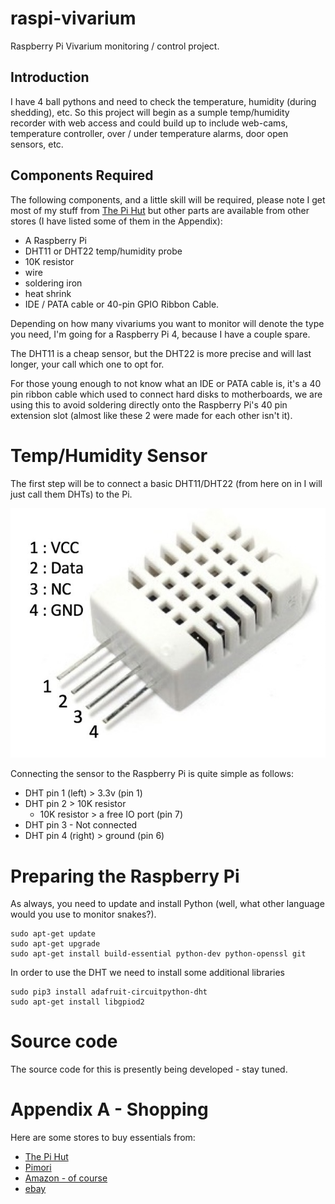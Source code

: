 # raspi-vivarium
Raspberry Pi Vivarium monitoring / control project.

## Introduction
I have 4 ball pythons and need to check the temperature, humidity (during shedding), etc.  So this project will begin as a sumple temp/humidity recorder with web access and could build up to include web-cams, temperature controller, over / under temperature alarms, door open sensors, etc.

## Components Required
The following components, and a little skill will be required, please note I get most of my stuff from [The Pi Hut](https://thepihut.com/collections/raspberry-pi-store) but other parts are available from other stores (I have listed some of them in the Appendix):
- A Raspberry Pi 
- DHT11 or DHT22 temp/humidity probe
- 10K resistor
- wire
- soldering iron
- heat shrink
- IDE / PATA cable or 40-pin GPIO Ribbon Cable.

Depending on how many vivariums you want to monitor will denote the type you need, I'm going for a Raspberry Pi 4, because I have a couple spare.

The DHT11 is a cheap sensor, but the DHT22 is more precise and will last longer, your call which one to opt for.

For those young enough to not know what an IDE or PATA cable is, it's a 40 pin ribbon cable which used to connect hard disks to motherboards, we are using this to avoid soldering directly onto the Raspberry Pi's 40 pin extension slot (almost like these 2 were made for each other isn't it). 

# Temp/Humidity Sensor
The first step will be to connect a basic DHT11/DHT22 (from here on in I will just call them DHTs) to the Pi.

![DHT11/22 Pins](/images/DHT22_pinout.jpg)

Connecting the sensor to the Raspberry Pi is quite simple as follows:

- DHT pin 1 (left) > 3.3v (pin 1)
- DHT pin 2 > 10K resistor
  - 10K resistor > a free IO port (pin 7)
- DHT pin 3 - Not connected
- DHT pin 4 (right) > ground (pin 6) 

# Preparing the Raspberry Pi
As always, you need to update and install Python (well, what other language would you use to monitor snakes?).

    sudo apt-get update
    sudo apt-get upgrade
    sudo apt-get install build-essential python-dev python-openssl git

In order to use the DHT we need to install some additional libraries

    sudo pip3 install adafruit-circuitpython-dht
    sudo apt-get install libgpiod2

# Source code
The source code for this is presently being developed - stay tuned.

# Appendix A - Shopping
Here are some stores to buy essentials from:

- [The Pi Hut](https://thepihut.com/collections/raspberry-pi-store) 
- [Pimori](https://shop.pimoroni.com/)
- [Amazon - of course](https://www.amazon.co.uk)
- [ebay](https://www.ebay.co.uk)
